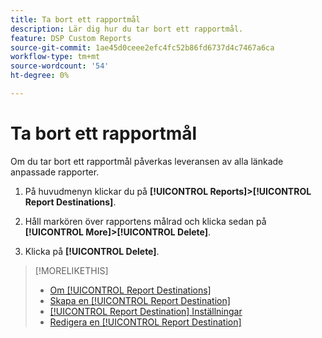 ```yaml
---
title: Ta bort ett rapportmål
description: Lär dig hur du tar bort ett rapportmål.
feature: DSP Custom Reports
source-git-commit: 1ae45d0ceee2efc4fc52b86fd6737d4c7467a6ca
workflow-type: tm+mt
source-wordcount: '54'
ht-degree: 0%

---
```



# Ta bort ett rapportmål

Om du tar bort ett rapportmål påverkas leveransen av alla länkade anpassade rapporter.

1. På huvudmenyn klickar du på **[!UICONTROL Reports]>[!UICONTROL Report Destinations]**.

1. Håll markören över rapportens målrad och klicka sedan på **[!UICONTROL More]>[!UICONTROL Delete]**.

1. Klicka på **[!UICONTROL Delete]**.

>[!MORELIKETHIS]
>
>* [Om [!UICONTROL Report Destinations]](/help/dsp/reports/report-destinations/report-destination-about.md)
>* [Skapa en [!UICONTROL Report Destination]](/help/dsp/reports/report-destinations/report-destination-create.md)
>* [[!UICONTROL Report Destination] Inställningar](/help/dsp/reports/report-destinations/report-destination-settings.md)
>* [Redigera en [!UICONTROL Report Destination]](/help/dsp/reports/report-destinations/report-destination-edit.md)

